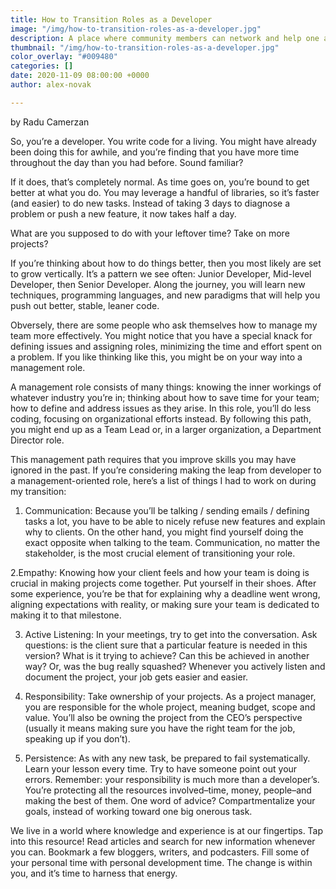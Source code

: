 ```yaml
---
title: How to Transition Roles as a Developer
image: "/img/how-to-transition-roles-as-a-developer.jpg"
description: A place where community members can network and help one another
thumbnail: "/img/how-to-transition-roles-as-a-developer.jpg"
color_overlay: "#009480"
categories: []
date: 2020-11-09 08:00:00 +0000
author: alex-novak

---
```


by Radu Camerzan

So, you’re a developer. You write code for a living. You might have already been doing this for awhile, and you’re finding that you have more time throughout the day than you had before. Sound familiar?

If it does, that’s completely normal. As time goes on, you’re bound to get better at what you do. You may leverage a handful of libraries, so it’s faster (and easier) to do new tasks. Instead of taking 3 days to diagnose a problem or push a new feature, it now takes half a day.

What are you supposed to do with your leftover time? Take on more projects?

If you’re thinking about how to do things better, then you most likely are set to grow vertically. It’s a pattern we see often: Junior Developer, Mid-level Developer, then Senior Developer. Along the journey, you will learn new techniques, programming languages, and new paradigms that will help you push out better, stable, leaner code.

Obversely, there are some people who ask themselves how to manage my team more effectively. You might notice that you have a special knack for defining issues and assigning roles, minimizing the time and effort spent on a problem. If you like thinking like this, you might be on your way into a management role.

A management role consists of many things: knowing the inner workings of whatever industry you’re in; thinking about how to save time for your team; how to define and address issues as they arise. In this role, you’ll do less coding, focusing on organizational efforts instead.  By following this path, you might end up as a Team Lead or, in a larger organization, a Department Director role.

This management path requires that you improve skills you may have ignored in the past. If you’re considering making the leap from developer to a management-oriented role, here’s a list of things I had to work on during my transition:

1. Communication: Because you’ll be talking / sending emails / defining tasks a lot, you have to be able to nicely refuse new features and explain why to clients. On the other hand, you might find yourself doing the exact opposite when talking to the team. Communication, no matter the stakeholder, is the most crucial element of transitioning your role.

2.Empathy: Knowing how your client feels and how your team is doing is crucial in making projects come together. Put yourself in their shoes. After some experience, you’re be that for explaining why a deadline went wrong, aligning expectations with reality, or making sure your team is dedicated to making it to that milestone.

3. Active Listening: In your meetings, try to get into the conversation. Ask questions: is the client sure that a particular feature is needed in this version? What is it trying to achieve? Can this be achieved in another way? Or, was the bug really squashed? Whenever you actively listen and document the project, your job gets easier and easier.

4. Responsibility: Take ownership of your projects. As a project manager, you are responsible for the whole project, meaning budget, scope and value. You’ll also be owning the project from the CEO’s perspective (usually it means making sure you have the right team for the job, speaking up if you don’t).

5. Persistence: As with any new task, be prepared to fail systematically. Learn your lesson every time. Try to have someone point out your errors. Remember: your responsibility is much more than a developer’s. You’re protecting all the resources involved–time, money, people–and making the best of them. One word of advice? Compartmentalize your goals, instead of working toward one big onerous task.

We live in a world where knowledge and experience is at our fingertips. Tap into this resource! Read articles and search for new information whenever you can. Bookmark a few bloggers, writers, and podcasters. Fill some of your personal time with personal development time. The change is within you, and it’s time to harness that energy.
